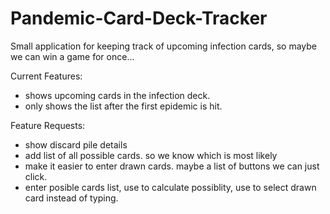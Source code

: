 # Pandemic-Card-Deck-Tracker
Small application for keeping track of upcoming infection cards, so maybe we can win a game for once...

Current Features:
- shows upcoming cards in the infection deck.
- only shows the list after the first epidemic is hit.

Feature Requests:
- show discard pile details
- add list of all possible cards. so we know which is most likely
- make it easier to enter drawn cards. maybe a list of buttons we can just click.
- enter posible cards list, use to calculate possiblity, use to select drawn card instead of typing.

